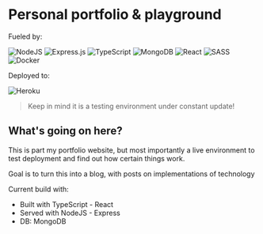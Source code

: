 # Personal portfolio & playground

Fueled by:

![NodeJS](https://img.shields.io/badge/node.js-6DA55F?style=for-the-badge&logo=node.js&logoColor=white)
![Express.js](https://img.shields.io/badge/express.js-%23404d59.svg?style=for-the-badge&logo=express&logoColor=%2361DAFB)
![TypeScript](https://img.shields.io/badge/typescript-%23007ACC.svg?style=for-the-badge&logo=typescript&logoColor=white)
![MongoDB](https://img.shields.io/badge/MongoDB-%234ea94b.svg?style=for-the-badge&logo=mongodb&logoColor=white)
![React](https://img.shields.io/badge/react-%2320232a.svg?style=for-the-badge&logo=react&logoColor=%2361DAFB)
![SASS](https://img.shields.io/badge/SASS-hotpink.svg?style=for-the-badge&logo=SASS&logoColor=white)
![Docker](https://img.shields.io/badge/docker-%230db7ed.svg?style=for-the-badge&logo=docker&logoColor=white)

Deployed to:

![Heroku](https://img.shields.io/badge/heroku-%23430098.svg?style=for-the-badge&logo=heroku&logoColor=white)

> Keep in mind it is a testing environment under constant update!

## What's going on here?

This is part my portfolio website, but most importantly a live environment to test deployment and find out how certain things work.

Goal is to turn this into a blog, with posts on implementations of technology

Current build with:

- Built with TypeScript - React
- Served with NodeJS - Express
- DB: MongoDB
